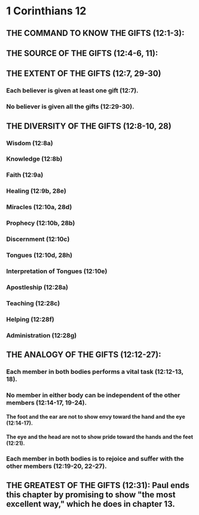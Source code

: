 ---
---
# 1 Corinthians 12 
## THE COMMAND TO KNOW THE GIFTS (12:1-3): 
## THE SOURCE OF THE GIFTS (12:4-6, 11): 
## THE EXTENT OF THE GIFTS (12:7, 29-30) 
###  Each believer is given at least one gift (12:7). 
###  No believer is given all the gifts (12:29-30). 
## THE DIVERSITY OF THE GIFTS (12:8-10, 28) 
###  Wisdom (12:8a) 
###  Knowledge (12:8b) 
###  Faith (12:9a) 
###  Healing (12:9b, 28e) 
###  Miracles (12:10a, 28d) 
###  Prophecy (12:10b, 28b) 
###  Discernment (12:10c) 
###  Tongues (12:10d, 28h) 
###  Interpretation of Tongues (12:10e) 
###  Apostleship (12:28a) 
###  Teaching (12:28c) 
###  Helping (12:28f) 
###  Administration (12:28g) 
## THE ANALOGY OF THE GIFTS (12:12-27): 
###   Each member in both bodies performs a vital task (12:12-13, 18). 
###  No member in either body can be independent of the other members (12:14-17, 19-24). 
####  The foot and the ear are not to show envy toward the hand and the eye (12:14-17). 
####  The eye and the head are not to show pride toward the hands and the feet (12:21). 
###  Each member in both bodies is to rejoice and suffer with the other members (12:19-20, 22-27). 
## THE GREATEST OF THE GIFTS (12:31): Paul ends this chapter by promising to show \"the most excellent way,\" which he does in chapter 13. 
